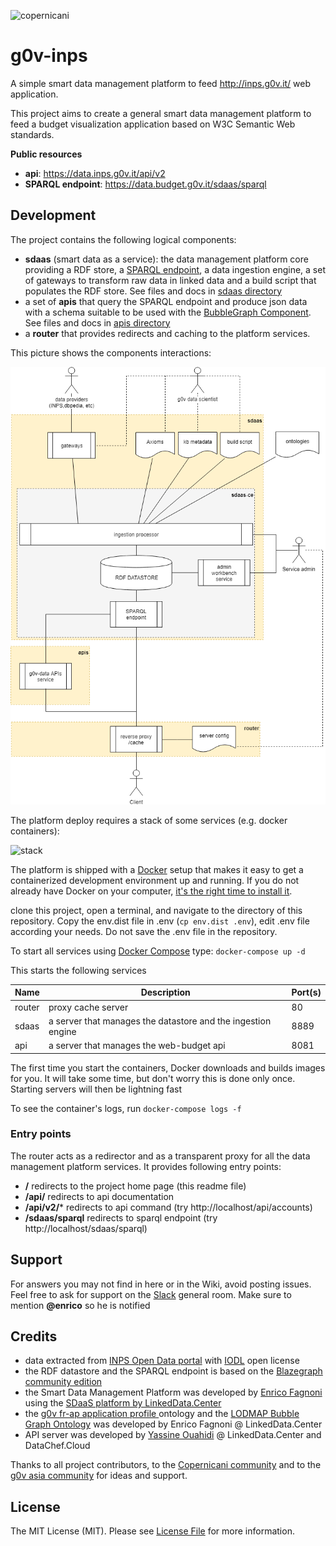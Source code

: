 ![copernicani](https://copernicani.it/wp-content/uploads/cropped-logo_orizzontale_trasparente-1-e1525161268864.png)

# g0v-inps

A simple smart data management platform to feed http://inps.g0v.it/ web application. 

This project aims to create a general smart data management platform to feed a budget visualization application based on W3C Semantic Web standards.

**Public resources**

- **api**: https://data.inps.g0v.it/api/v2
- **SPARQL endpoint**: https://data.budget.g0v.it/sdaas/sparql


## Development

The project contains the following logical components:

- **sdaas** (smart data as a service):  the data management platform core providing a RDF store, a [SPARQL endpoint](https://www.w3.org/TR/sparql11-overview), a data ingestion engine, a set of gateways to transform raw data in linked data and a build script that populates the RDF store. See files and docs in [sdaas directory](sdaas/README.md)
- a set of **apis** that query the SPARQL endpoint and produce json data with a schema suitable to be used with the [BubbleGraph Component](). See files and docs in [apis directory](apis/README.md)
- a **router** that provides redirects and caching to the platform services.
 
This picture shows the components interactions:

![architecture](doc/architecture.png)


The platform deploy requires a stack of some services (e.g. docker containers):

![stack](doc/gstack.png)

The platform is shipped with a [Docker](https://docker.com) setup that makes it easy to get a containerized development
environment up and running. If you do not already have Docker on your computer, [it's the right time to install it](https://docs.docker.com/install/).

clone this project, open a terminal, and navigate to the directory of this repository. Copy the env.dist file in .env (`cp env.dist .env`), edit .env file according your needs. Do not save the .env file in the repository.

To start all services using [Docker Compose](https://docs.docker.com/compose/) type: `docker-compose up -d`

This starts the following services


| Name        | Description                                                   | Port(s) 
| ----------- | ------------------------------------------------------------- | ------- 
| router      | proxy cache server                                            | 80      
| sdaas       | a server that manages the datastore and the ingestion engine  | 8889    
| api         | a server that manages the web-budget api                      | 8081   


The first time you start the containers, Docker downloads and builds images for you. It will take some time, but don't worry
this is done only once. Starting servers will then be lightning fast

To see the container's logs, run `docker-compose logs -f`


### Entry points 


The router acts as a redirector and as a transparent proxy for all the data management platform services. It provides following entry points:

- **/** redirects to the project home page (this readme file)
- **/api/** redirects to api documentation
- **/api/v2/<api command>*** redirects to api command  (try http://localhost/api/accounts)
- **/sdaas/sparql** redirects to sparql endpoint  (try http://localhost/sdaas/sparql)


## Support

For answers you may not find in here or in the Wiki, avoid posting issues. Feel free to ask for support on the [Slack](https://copernicani.slack.com/) general room. Make sure to mention **@enrico** so he is notified


## Credits

- data extracted from [INPS Open Data portal](https://www.inps.it/nuovoportaleinps/default.aspx?iIDLink=103) with [IODL](http://www.dati.gov.it/iodl/2.0/) open license
- the RDF datastore and the SPARQL endpoint is based on the [Blazegraph community edition](https://www.blazegraph.com/)
- the Smart Data Management Platform was developed by [Enrico Fagnoni](https://github.com/ecow) using the [SDaaS platform by LinkedData.Center](http://LinkedData.Center/)
- the [g0v fr-ap application profile ](https://github.com/g0v-it/ontologies/tree/master/fr-ap) ontology and the  [LODMAP Bubble Graph Ontology](https://github.com/linkeddatacenter/LODMAP-ontologies/tree/master/BGO) was developed by Enrico Fagnoni @ LinkedData.Center
- API server was developed by [Yassine Ouahidi](https://github.com/YassineOuahidi)  @ LinkedData.Center and DataChef.Cloud


Thanks to all project contributors, to the [Copernicani community](https://copernicani.it/) and to the [g0v asia community](http://g0v.asia) for ideas and support.


## License


The MIT License (MIT). Please see [License File](LICENSE) for more information.


